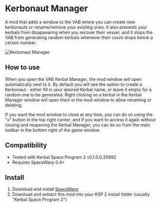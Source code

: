 # Kerbonaut Manager

A mod that adds a window to the VAB where you can create new kerbonauts or rename/remove your existing ones. It also prevents your kerbals from disappearing when you recover their vessel, and it stops the VAB from generating random kerbals whenever their count drops below a certain number.

![Kerbonaut Manager](https://spacedock.info/content/munix_103761/Kerbonaut_Manager/Kerbonaut_Manager-1678214287.png)

## How to use
When you open the VAB Kerbal Manager, the mod window will open automatically next to it. By default you will see the option to create a Kerbonaut - either fill in your desired Kerbal name, or leave it empty for a random one to be generated. Right clicking on a kerbal in the Kerbal Manager window will open them in the mod window to allow renaming or deleting.

If you want the mod window to close at any time, you can do so using the "x" button in the top right corner, and if you want to access it again without closing and reopening the Kerbal Manager, you can do so from the main toolbar in the bottom right of the game window.

## Compatibility
- Tested with Kerbal Space Program 2 v0.1.0.0.20892
- Requires SpaceWarp 0.4+

## Install
1. Download and install [SpaceWarp](https://spacedock.info/mod/3277/Space%20Warp%20+%20BepInEx)
2. Download and extract this mod into your KSP 2 install folder (usually "Kerbal Space Program 2")
